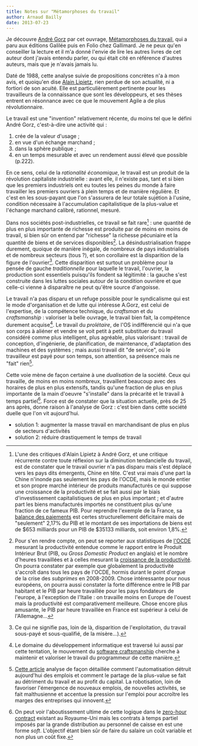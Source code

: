 ```yaml
---
title: Notes sur "Métamorphoses du travail"
author: Arnaud Bailly 
date: 2013-07-23
---
```


Je découvre [André Gorz](http://fr.wikipedia.org/wiki/Andr%C3%A9_Gorz)
par cet ouvrage,
[Métamorphoses du travail](http://www.editions-galilee.fr/f/index.php?sp=liv&livre_id=2857),
qui a paru aux éditions Galilée puis en Folio chez Gallimard. Je ne
peux qu'en conseiller la lecture et il m'a donné l'envie de lire les
autres livres de cet auteur dont j'avais entendu parler, ou qui était
cité en référence d'autres auteurs, mais que je n'avais jamais lu.

Daté de 1988, cette analyse suivie de propositions concrètes n'a à mon
avis, et quoiqu'en dise
[Alain Lipietz](http://lipietz.net/spip.php?article2152), rien perdue
de son actualité, ni a fortiori de son acuité. Elle est
particulièrement pertinente pour les travailleurs de la connaissance
que sont les développeurs, et ses thèses entrent en résonnance avec ce
que le mouvement Agile a de plus révolutionnaire.

Le travail est une "invention" relativement récente, du moins tel que
le défini André Gorz, c'est-à-dire une activité qui :

1. crée de la valeur d'usage ;
2. en vue d'un échange marchand ;
3. dans la sphère publique ;
4. en un temps mesurable et avec un rendement aussi élevé que
   possible (p.222). 

En ce sens, celui de la *rationalité économique*, le travail est un
produit de la révolution capitaliste industrielle : avant elle, il
n'existe pas, tant et si bien que les premiers industriels ont eu
toutes les peines du monde à faire travailler les premiers ouvriers à
plein temps et de manière régulière. Et c'est en les sous-payant que
l'on s'assurera de leur totale sujétion à l'usine, condition
nécessaire à l'accumulation capitalistique de la plus-value et
l'échange marchand calibré, rationnel, mesuré.

Dans nos sociétés post-industrielles, ce travail se fait rare[^3] : une
quantité de plus en plus importante de richesse est produite par de
moins en moins de travail, si bien sûr on entend par "richesse" la richesse
pécuniaire et la quantité de biens et de services disponibles[^1]. La
désindustrialisation frappe durement, quoique de manière inégale, de
nombreux de pays industrialisés et de nombreux secteurs (tous ?), et
son corollaire est la disparition de la figure de l'ouvrier[^2]. Cette
disparition est surtout un problème pour la pensée de gauche
*traditionnelle* pour laquelle le travail, l'ouvrier, la production
sont essentiels puisqu'ils fondent sa légitimité : la gauche s'est
construite dans les luttes sociales autour de la condition ouvrière et
que celle-ci vienne à disparaître ne peut qu'être source d'angoisse. 

Le travail n'a pas disparu et un refuge possible pour le syndicalisme qui est le mode d'organisation et de lutte qui intéresse
A.Gorz, est celui de l'expertise, de la compétence technique, du *craftsman* et du *craftsmanship* : valoriser la belle ouvrage,
le travail bien fait, la compétence durement acquise[^4]. Le travail du *prolétaire*, de l'OS indifférencié qui n'a que son corps à
aliéner et vendre se voit petit à petit substituer du travail considéré comme plus intelligent, plus agréable, plus valorisant :
travail de conception, d'ingénierie, de planification, de maintenance, d'adaptation des machines et des systèmes ; mais aussi
travail dit "de service", où le travailleur est payé pour son temps, son attention, sa présence mais ne "fait" rien[^6]. 

Cette voie mène de façon certaine à une *dualisation* de la société. Ceux qui
travaille, de moins en moins nombreux, travaillent beaucoup avec des horaires de plus en plus extensifs, tandis qu'une fraction de
plus en plus importante de la main d'oeuvre "s'installe" dans la précarité et le travail à temps partiel[^5]. Force est de
constater que la situation actuelle, près de 25 ans après, donne raison à l'analyse de Gorz : c'est bien dans cette société duelle
que l'on vit aujourd'hui.

* solution 1: augmenter la masse travail en marchandisant de plus en plus de secteurs d'activités
* solution 2: réduire drastiquement le temps de travail

[^6]: [Cette article](http://internetactu.blog.lemonde.fr/2013/08/02/ou-va-leconomie-numerique-robotisation-ou-monopolisation/)
analyse de façon détaillée comment l'automatisation détruit aujourd'hui des emplois et comment le partage de la plus-value se
fait au détriment du travail et au profit du capital. La robotisation, loin de favoriser l'émergence de nouveaux emplois, de
nouvelles activités, se fait malthusienne et accentue la pression sur l'emploi pour accroître les marges des entreprises qui
innovent.

[^5]: On peut voir l'aboutissement ultime de cette logique dans le
[zero-hour contract](http://en.wikipedia.org/wiki/Zero-hour_contract) existant au Royaume-Uni mais les contrats à temps partiel
imposés par la grande distribution au personnel de caisse en est une forme *soft*. L'objectif étant bien sûr de faire du salaire
un coût variable et non plus un coût fixe. 

[^4]: Le domaine du développement informatique est traversé lui aussi par cette tentation, le mouvement du
[software craftsmanship](http://manifesto.softwarecraftsmanship.org/) cherche à maintenir et valoriser le travail du programmeur
de cette manière. 

[^2]: Ce qui ne signifie pas, loin de là, disparition de
l'exploitation, du travail sous-payé et sous-qualifié, de la
misère...).

[^3]: L'une des critiques d'Alain Lipietz à André Gorz, et une
critique récurrente contre toute réflexion sur la diminution
tendancielle du travail, est de constater que le travail ouvrier n'a
pas disparu mais s'est déplacé vers les pays dits émergents, Chine en
tête. C'est vrai mais d'une part la Chine n'inonde pas seulement les
pays de l'OCDE, mais le monde entier et son propre marché intérieur de
produits manufacturés ce qui suppose une croissance de la productivité
et se fait aussi par le biais d'investissement capitalistiques de plus
en plus important ; et d'autre part les biens manufacturés importés ne
constituent plus qu'une fraction de ce fameux PIB. Pour reprendre
l'exemple de la France, sa
[balance des paiements](http://stats.oecd.org/Index.aspx?DataSetCode=PDYGTH)
est certes structurellement déficitaire mais de "seulement" 2,17% du
PIB et le montant de ses importations de biens est de $653 milliards
pour un PIB de $35133 milliards, soit environ 1,8%. 

[^1]: Pour s'en rendre compte, on peut se reporter aux statistiques de
[l'OCDE](http://stats.oecd.org/Index.aspx?DatasetCode=ANHRS) mesurant
la productivité entendue comme le rapport entre le Produit Intérieur
Brut (PIB, ou *Gross Domestic Product* en anglais) et le nombre
d'heures travaillées et à celles mesurant la
[croissance de la productivité](http://stats.oecd.org/Index.aspx?DataSetCode=PDYGTH). On
pourra constater par exemple que globalement la productivité s'accroît
dans tous les pays de l'OCDE,  hormis durant le point d'orgue de la
crise des *subprimes* en 2008-2009. Chose intéressante pour nous
européens, on pourra aussi constater la forte différence entre le
PIB par habitant et le PIB par heure travaillée pour les pays
fondateurs de l'europe, à l'exception de l'Italie : on travaille moins
en Europe de l'ouest mais la productivité est comparativement
meilleure. Chose encore plus amusante, le PIB par heure travaillée en
France est supérieur à celui de l'Allemagne... 
